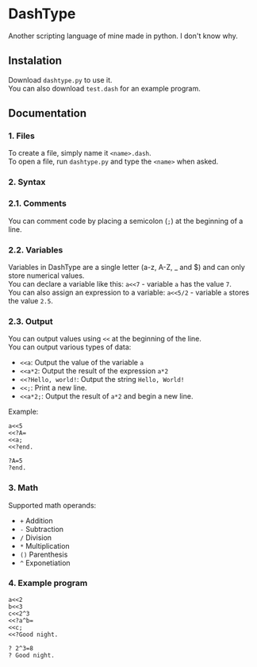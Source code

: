 # DashType
Another scripting language of mine made in python. I don't know why.

## Instalation
Download `dashtype.py` to use it.  
You can also download `test.dash` for an example program.

## Documentation
### 1. Files
To create a file, simply name it `<name>.dash`.  
To open a file, run `dashtype.py` and type the `<name>` when asked.

### 2. Syntax
### 2.1. Comments
You can comment code by placing a semicolon (`;`) at the beginning of a line.

### 2.2. Variables
Variables in DashType are a single letter (a-z, A-Z, _ and $) and can only store numerical values.  
You can declare a variable like this: `a<<7` - variable `a` has the value `7`.  
You can also assign an expression to a variable: `a<<5/2` - variable `a` stores the value `2.5`.

### 2.3. Output
You can output values using `<<` at the beginning of the line.  
You can output various types of data:
- `<<a`: Output the value of the variable `a`
- `<<a*2`: Output the result of the expression `a*2`
- `<<?Hello, world!`: Output the string `Hello, World!`
- `<<;`: Print a new line.
- `<<a*2;`: Output the result of `a*2` and begin a new line.
  
Example:
```
a<<5
<<?A=
<<a;
<<?end.

?A=5
?end.
```

### 3. Math
Supported math operands:
- `+` Addition
- `-` Subtraction
- `/` Division
- `*` Multiplication
- `()` Parenthesis
- `^` Exponetiation

### 4. Example program
```
a<<2
b<<3
c<<2^3
<<?a^b=
<<c;
<<?Good night.

? 2^3=8
? Good night.
```
